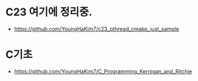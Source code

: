 # C23 여기에 정리중.
- https://github.com/YoungHaKim7/c23_pthread_cmake_just_sample

# C기초
- https://github.com/YoungHaKim7/C_Programming_Kernigan_and_Ritchie
